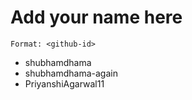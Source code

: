 # Add your name here

`Format: <github-id>`

* shubhamdhama
* shubhamdhama-again
* PriyanshiAgarwal11